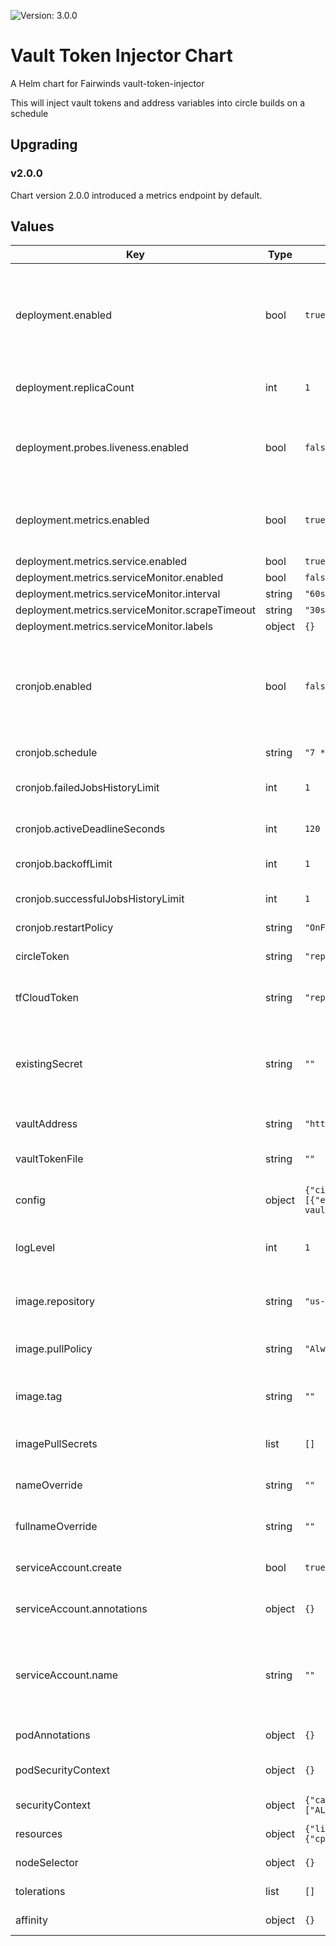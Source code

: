 ![Version: 3.0.0](https://img.shields.io/badge/Version-3.0.0-informational?style=flat-square)

# Vault Token Injector Chart

A Helm chart for Fairwinds vault-token-injector

This will inject vault tokens and address variables into circle builds on a schedule

## Upgrading

### v2.0.0

Chart version 2.0.0 introduced a metrics endpoint by default.

## Values

| Key | Type | Default | Description |
|-----|------|---------|-------------|
| deployment.enabled | bool | `true` | If true, will be run as a deployment. Technically both cronjob and deployment can be enabled at the same time, but why? |
| deployment.replicaCount | int | `1` | We currently only recommend a single instance |
| deployment.probes.liveness.enabled | bool | `false` | If true, a liveness probe will be set on the deployment pods. This probe fails if any errors are encountered. |
| deployment.metrics.enabled | bool | `true` | If true, a prometheus endpoint will be enabled on port 4329 |
| deployment.metrics.service.enabled | bool | `true` |  |
| deployment.metrics.serviceMonitor.enabled | bool | `false` |  |
| deployment.metrics.serviceMonitor.interval | string | `"60s"` |  |
| deployment.metrics.serviceMonitor.scrapeTimeout | string | `"30s"` |  |
| deployment.metrics.serviceMonitor.labels | object | `{}` |  |
| cronjob.enabled | bool | `false` | If true, will be run as a cronjob. Technically both cronjob and deployment can be enabled at the same time, but why? |
| cronjob.schedule | string | `"7 * * * *"` | The schedule for the cronjob |
| cronjob.failedJobsHistoryLimit | int | `1` | The number of failed jobs to keep around |
| cronjob.activeDeadlineSeconds | int | `120` | The amount of time to allow the job to run |
| cronjob.backoffLimit | int | `1` | the cronjob backoffLimit |
| cronjob.successfulJobsHistoryLimit | int | `1` | The number of successful jobs to keep around |
| cronjob.restartPolicy | string | `"OnFailure"` | restartPolicy |
| circleToken | string | `"replaceme"` | A token for interacting with CircleCI |
| tfCloudToken | string | `"replaceme"` | A token for interacting with TFCloud |
| existingSecret | string | `""` | An existing secret that contains the environment variables CIRCLEC_CI_TOKEN and TFCLOUD_TOKEN |
| vaultAddress | string | `"https://vault.example.com"` | The vault address to get tokens from |
| vaultTokenFile | string | `""` | A file containing a vault token. Optional. |
| config | object | `{"circleci":[{"env_variable":"VAULT_TOKEN","name":"FairwindsOps/example","vault_role":"some-vault-role"}],"vaultAddress":"https://vault.example.com"}` | The configuration of the vault-token-injector |
| logLevel | int | `1` | The klog log level (1-10). WARNING: Log level 10 will print secrets to logs |
| image.repository | string | `"us-docker.pkg.dev/fairwinds-ops/oss/vault-token-injector"` | The image repository to pull the vault-token-injector image from |
| image.pullPolicy | string | `"Always"` | This is recommended to be set as Always |
| image.tag | string | `""` | Overrides the image tag whose default is the chart appVersion. |
| imagePullSecrets | list | `[]` | A list of imagePullSecrets to use |
| nameOverride | string | `""` | Overrides the name in the main template |
| fullnameOverride | string | `""` | Overrides the fullname in the main template |
| serviceAccount.create | bool | `true` | Specifies whether a service account should be created |
| serviceAccount.annotations | object | `{}` | Annotations to add to the service account |
| serviceAccount.name | string | `""` | The name of the service account to use. If not set and create is true, a name is generated using the fullname template |
| podAnnotations | object | `{}` | Annotations to add to the pod |
| podSecurityContext | object | `{}` | a podSecurityContext to apply |
| securityContext | object | `{"capabilities":{"drop":["ALL"]},"readOnlyRootFilesystem":true,"runAsNonRoot":true,"runAsUser":10000}` | securityContext for the containers |
| resources | object | `{"limits":{"cpu":"20m","memory":"128Mi"},"requests":{"cpu":"20m","memory":"128Mi"}}` | resources block for the pod |
| nodeSelector | object | `{}` | A nodeSelector block for the pod |
| tolerations | list | `[]` | tolerations block for the pod |
| affinity | object | `{}` | affinity block for the pod |
